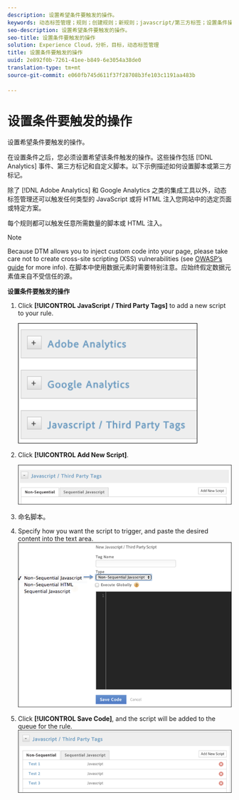 ```yaml
---
description: 设置希望条件要触发的操作。
keywords: 动态标签管理；规则；创建规则；新规则；javascript/第三方标签；设置条件操作；添加新脚本；非连续javascript；连续javascript；非连续html
seo-description: 设置希望条件要触发的操作。
seo-title: 设置条件要触发的操作
solution: Experience Cloud，分析，目标，动态标签管理
title: 设置条件要触发的操作
uuid: 2e892f0b-7261-41ee-b849-6e3054a38de0
translation-type: tm+mt
source-git-commit: e060fb745d611f37f28708b3fe103c1191aa483b

---
```



# 设置条件要触发的操作

设置希望条件要触发的操作。

在设置条件之后，您必须设置希望该条件触发的操作。这些操作包括 [!DNL Analytics] 事件、第三方标记和自定义脚本。以下示例描述如何设置脚本或第三方标记。

除了 [!DNL Adobe Analytics] 和 Google Analytics 之类的集成工具以外，动态标签管理还可以触发任何类型的 JavaScript 或将 HTML 注入您网站中的选定页面或特定方案。

每个规则都可以触发任意所需数量的脚本或 HTML 注入。

>[!NOTE]
>
>Because DTM allows you to inject custom code into your page, please take care not to create cross-site scripting (XSS) vulnerabilities (see [OWASP’s guide](https://www.owasp.org/index.php/Cross-site_Scripting_(XSS)) for more info). 在脚本中使用数据元素时需要特别注意。应始终假定数据元素值来自不受信任的源。

**设置条件要触发的操作**

1. Click **[!UICONTROL JavaScript / Third Party Tags]** to add a new script to your rule.

   ![](assets/scripts-actions.png)

1. Click **[!UICONTROL Add New Script]**.

   ![](assets/scripts-actions2.png)

1. 命名脚本。
1. Specify how you want the script to trigger, and paste the desired content into the text area. ![](assets/scripts-actions3.png)

1. Click **[!UICONTROL Save Code]**, and the script will be added to the queue for the rule. ![](assets/scripts-actions4.png)


